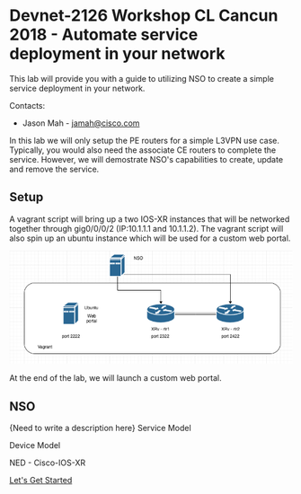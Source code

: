 # Devnet-2126 Workshop CL Cancun 2018 - Automate service deployment in your network
This lab will provide you with a guide to utilizing NSO to create a simple service deployment in your network.  

Contacts:
* Jason Mah - jamah@cisco.com

In this lab we will only setup the PE routers for a simple L3VPN use case.  Typically, you would also need the associate CE routers to complete the service.  However, we will demostrate NSO's capabilities to create, update and remove the service.  

## Setup

A vagrant script will bring up a two IOS-XR instances that will be networked together through gig0/0/0/2 (IP:10.1.1.1 and 10.1.1.2).  The vagrant script will also spin up an ubuntu instance which will be used for a custom web portal.  

![devnet_2126_lab](/lab/images/devnet_2126_lab.png)

At the end of the lab, we will launch a custom web portal.

## NSO
{Need to write a description here}
Service Model

Device Model

NED - Cisco-IOS-XR


[Let's Get Started]

[Let's Get Started]: lab/step1.md

